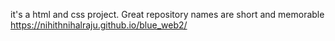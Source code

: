 it's a html and css project.
Great repository names are short and memorable
https://nihithnihalraju.github.io/blue_web2/
